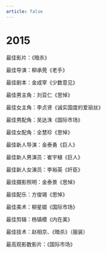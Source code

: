 ```yaml
---
article: false
---
```


# 2015

最佳影片：《暗杀》

最佳导演：柳承莞《老手》

最佳剧本：金成宰《少数意见》

最佳男主角：刘亚仁《思悼》

最佳女主角：李贞贤《诚实国度的爱丽丝》

最佳男配角：吴达洙《国际市场》

最佳女配角：全慧珍《思悼》

最佳新人导演：金泰勇《巨人》

最佳新人男演员：崔宇植《巨人》

最佳新人女演员：李裕英《奸臣》

最佳摄影照明：金泰景《思悼》

最佳配乐：方俊锡《思悼》

最佳美术：柳星姬《国际市场》

最佳剪辑：杨镇模《内在美》

最佳技术：赵相京、《暗杀》（服装）

最高观影数影片：《国际市场》